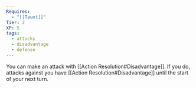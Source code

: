 ```yaml
---
Requires:
  - "[[Taunt]]"
Tier: 2
XP: 5
tags:
  - attacks
  - disadvantage
  - defense
---
```

You can make an attack with [[Action Resolution#Disadvantage]]. If you do, attacks against you have [[Action Resolution#Disadvantage]] until the start of your next turn.